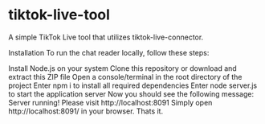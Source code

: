 # tiktok-live-tool
A simple TikTok Live tool that utilizes tiktok-live-connector.

Installation
To run the chat reader locally, follow these steps:

Install Node.js on your system
Clone this repository or download and extract this ZIP file
Open a console/terminal in the root directory of the project
Enter npm i to install all required dependencies
Enter node server.js to start the application server
Now you should see the following message: Server running! Please visit http://localhost:8091
Simply open http://localhost:8091/ in your browser. Thats it.
